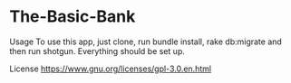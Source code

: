 # The-Basic-Bank


Usage
To use this app, just clone, run bundle install, rake db:migrate and then run shotgun. Everything should be set up.

License
https://www.gnu.org/licenses/gpl-3.0.en.html

